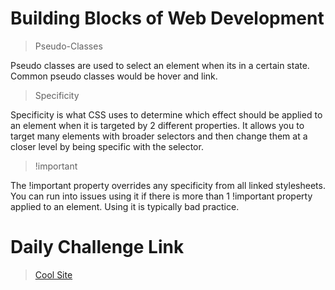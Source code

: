 # Building Blocks of Web Development

> Pseudo-Classes

Pseudo classes are used to select an element when its in a certain state. Common pseudo classes would be hover and link.

> Specificity

Specificity is what CSS uses to determine which effect should be applied to an element when it is targeted by 2 different properties. It allows you to target many elements with broader selectors and then change them at a closer level by being specific with the selector. 

> !important

The !important property overrides any specificity from all linked stylesheets. You can run into issues using it if there is more than 1 !important property applied to an element. Using it is typically bad practice. 

# Daily Challenge Link

> [Cool Site](https://connorh14.github.io/CoolSite/)